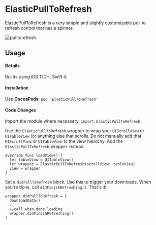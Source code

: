 # ElasticPullToRefresh

ElasticPullToRefresh is a very simple and slightly customizable pull to refresh control that has a spinner.

![pulltorefresh](https://user-images.githubusercontent.com/128299/35554349-b9a22128-05de-11e8-96a7-5500e23555d7.gif)

## Usage

#### Details

Builds using iOS 11.2+, Swift 4.

#### Installation
Use **CocoaPods**: `pod 'ElasticPullToRefresh'`

#### Code Changes
Import the module where necessary, `import ElasticPullToRefresh`

Use the `ElasticPullToRefresh` wrapper to wrap your `UIScrollView` or `UITableView` (or anything else that scrolls. Do not manually add that `UIScrollView` or `UITableView` to the view hiearchy. Add the `ElasticPullToRefresh` wrapper instead.

```
override func loadView() {
  let tableView = UITableView()
  let wrapper = ElasticPullToRefresh(scrollView: tableView)
  view = wrapper
}
```

Set a `didPullToRefresh` block. Use this to trigger your downloads. When you're done, call `didFinishRefreshing()`. That's it!

```
wrapper.didPullToRefresh = {
  downloadData()
  ...
  //call when done loading
  wrapper.didFinishRefreshing()
}
```

